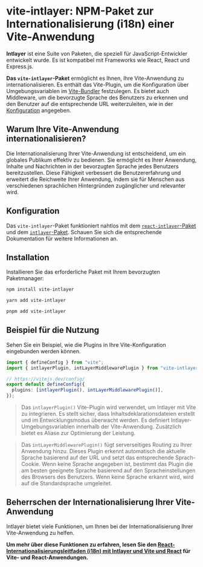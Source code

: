 # vite-intlayer: NPM-Paket zur Internationalisierung (i18n) einer Vite-Anwendung

**Intlayer** ist eine Suite von Paketen, die speziell für JavaScript-Entwickler entwickelt wurde. Es ist kompatibel mit Frameworks wie React, React und Express.js.

**Das `vite-intlayer`-Paket** ermöglicht es Ihnen, Ihre Vite-Anwendung zu internationalisieren. Es enthält das Vite-Plugin, um die Konfiguration über Umgebungsvariablen im [Vite-Bundler](https://vitejs.dev/guide/why.html#why-bundle-for-production) festzulegen. Es bietet auch Middleware, um die bevorzugte Sprache des Benutzers zu erkennen und den Benutzer auf die entsprechende URL weiterzuleiten, wie in der [Konfiguration](https://github.com/aymericzip/intlayer/blob/main/docs/de/configuration.md) angegeben.

## Warum Ihre Vite-Anwendung internationalisieren?

Die Internationalisierung Ihrer Vite-Anwendung ist entscheidend, um ein globales Publikum effektiv zu bedienen. Sie ermöglicht es Ihrer Anwendung, Inhalte und Nachrichten in der bevorzugten Sprache jedes Benutzers bereitzustellen. Diese Fähigkeit verbessert die Benutzererfahrung und erweitert die Reichweite Ihrer Anwendung, indem sie für Menschen aus verschiedenen sprachlichen Hintergründen zugänglicher und relevanter wird.

## Konfiguration

Das `vite-intlayer`-Paket funktioniert nahtlos mit dem [`react-intlayer`-Paket](https://github.com/aymericzip/intlayer/blob/main/docs/de/packages/react-intlayer/index.md) und dem [`intlayer`-Paket](https://github.com/aymericzip/intlayer/blob/main/docs/de/packages/intlayer/index.md). Schauen Sie sich die entsprechende Dokumentation für weitere Informationen an.

## Installation

Installieren Sie das erforderliche Paket mit Ihrem bevorzugten Paketmanager:

```bash packageManager="npm"
npm install vite-intlayer
```

```bash packageManager="yarn"
yarn add vite-intlayer
```

```bash packageManager="pnpm"
pnpm add vite-intlayer
```

## Beispiel für die Nutzung

Sehen Sie ein Beispiel, wie die Plugins in Ihre Vite-Konfiguration eingebunden werden können.

```typescript fileName="vite.config.ts"
import { defineConfig } from "vite";
import { intlayerPlugin, intLayerMiddlewarePlugin } from "vite-intlayer";

// https://vitejs.dev/config/
export default defineConfig({
  plugins: [intlayerPlugin(), intLayerMiddlewarePlugin()],
});
```

> Das `intlayerPlugin()` Vite-Plugin wird verwendet, um Intlayer mit Vite zu integrieren. Es stellt sicher, dass Inhaltsdeklarationsdateien erstellt und im Entwicklungsmodus überwacht werden. Es definiert Intlayer-Umgebungsvariablen innerhalb der Vite-Anwendung. Zusätzlich bietet es Aliase zur Optimierung der Leistung.

> Das `intLayerMiddlewarePlugin()` fügt serverseitiges Routing zu Ihrer Anwendung hinzu. Dieses Plugin erkennt automatisch die aktuelle Sprache basierend auf der URL und setzt das entsprechende Sprach-Cookie. Wenn keine Sprache angegeben ist, bestimmt das Plugin die am besten geeignete Sprache basierend auf den Spracheinstellungen des Browsers des Benutzers. Wenn keine Sprache erkannt wird, wird auf die Standardsprache umgeleitet.

## Beherrschen der Internationalisierung Ihrer Vite-Anwendung

Intlayer bietet viele Funktionen, um Ihnen bei der Internationalisierung Ihrer Vite-Anwendung zu helfen.

**Um mehr über diese Funktionen zu erfahren, lesen Sie den [React-Internationalisierungsleitfaden (i18n) mit Intlayer und Vite und React](https://github.com/aymericzip/intlayer/blob/main/docs/de/intlayer_with_vite+react.md) für Vite- und React-Anwendungen.**
